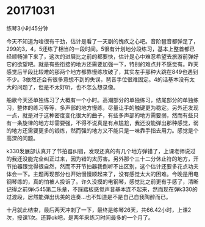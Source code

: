 # 20171031

练琴3小时45分钟

今天不知道为啥很有干劲，估计是看了一天剧的愧疚之心吧。音阶琶音都弹足了，299的3，4，5还练了相当的一段时间。5很有计划地分段练习，基本上整首都已经顺畅弹下来了，这次的进展比之前的都要快，估计是心中难忍希望去旅游前弹好它的欲望吧。就是有些衔接的地方还需要加强一下，特别的难点并不感觉有。昨天感觉后半段比较难的那两个地方都靠慢练攻破了，其实左手那种大跳在849也遇到不少。3依然还会有很多意想不到的失误，琶音手位很难固定。4的话基本没有太大的问题了，但是不太好听，也不怎么想录像。

船歌今天还单独练习了大概有一个小时。高潮部分的单独练习，结尾部分的单独练习，整体的练习等等，多声部的地方慢练，尽量让手的触键更为稳定。另外还发现一点，就是对于这种密度变化很大的曲子，有些多声部的地方需要弱，然而有些只有一条旋律的地方却需要强，不得不说真是有点尴尬，我还没能弹出那种感觉，弱的地方还需要更多的锻炼，然而强的地方又不能只是一味靠手指去用力。感觉是个高深的问题。

k330发展部认真开了节拍器纠错，发现还真的有几个地方弹错了，上课老师说过的我还没能完全纠正过来，因为错的太厉害。另外那个三十二分休止符的地方，开节拍器跟觉得很自然，然而不开节拍器我倒听不出区别，这个估计还要多花点功夫体会一下。主题再现部分也开始慢慢顺起来了，没有感觉太大的困难。今晚是用电钢琴练的，真的怕被人投诉了。许久没摸的电钢琴，感觉比之前更有手感了，清晰记得之前弹k545第二乐章，不踩踏板感觉声音基本连不起来，然而现在弹k330的过渡段，居然能弹出优美的连奏...也不知道是不是自己自我陶醉而已。

十月就此结束，最后两天冲刺了一下，最终是练琴26天，共66.42小时，上课2次，授课1次。还算ok吧，是两年来练习时间最多的一个月了。
